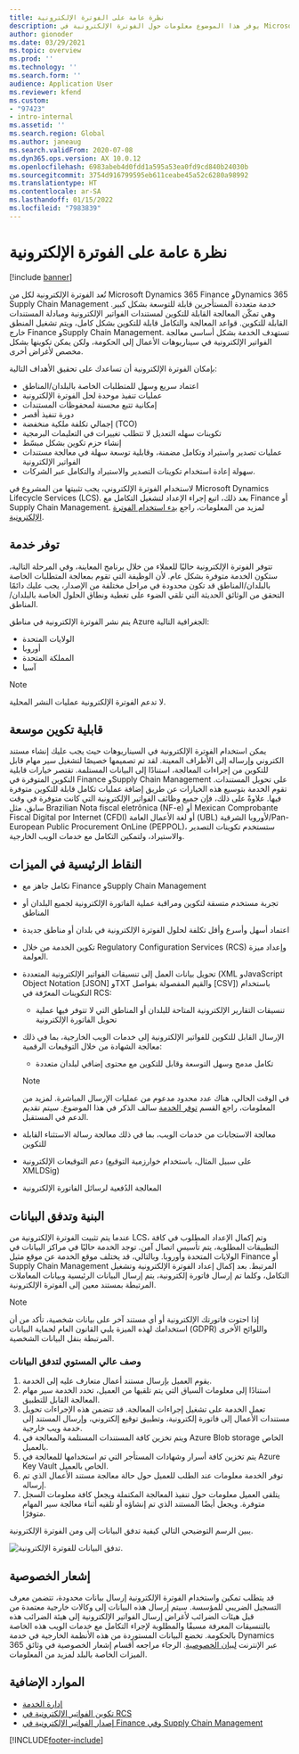 ```yaml
---
title: نظرة عامة على الفوترة الإلكترونية
description: يوفر هذا الموضوع معلومات حول الفوترة الإلكترونية في Microsoft Dynamics 365 Finance وفي Dynamics 365 Supply Chain Management.
author: gionoder
ms.date: 03/29/2021
ms.topic: overview
ms.prod: ''
ms.technology: ''
ms.search.form: ''
audience: Application User
ms.reviewer: kfend
ms.custom:
- "97423"
- intro-internal
ms.assetid: ''
ms.search.region: Global
ms.author: janeaug
ms.search.validFrom: 2020-07-08
ms.dyn365.ops.version: AX 10.0.12
ms.openlocfilehash: 6983abeb4d0fdd1a595a53ea0fd9cd840b24030b
ms.sourcegitcommit: 3754d916799595eb611ceabe45a52c6280a98992
ms.translationtype: HT
ms.contentlocale: ar-SA
ms.lasthandoff: 01/15/2022
ms.locfileid: "7983839"
---
```

# <a name="electronic-invoicing-overview"></a>نظرة عامة على الفوترة الإلكترونية

[!include [banner](../includes/banner.md)]

تُعد الفوترة الإلكترونية لكل من Microsoft Dynamics 365 Finance وDynamics 365 Supply Chain Management خدمة متعددة المستأجرين قابلة للتوسعة بشكل كبير. وهي تمكّن المعالجة القابلة للتكوين لمستندات الفواتير الإلكترونية ومبادلة المستندات القابلة للتكوين. قواعد المعالجة والتكامل قابلة للتكوين بشكل كامل، ويتم تشغيل المنطق خارج Finance وSupply Chain Management. تستهدف الخدمة بشكل أساسي معالجة الفواتير الإلكترونية في سيناريوهات الأعمال إلى الحكومة، ولكن يمكن تكوينها بشكل مخصص لأغراض أخرى.

بإمكان الفوترة الإلكترونية أن تساعدك على تحقيق الأهداف التالية:

- اعتماد سريع وسهل للمتطلبات الخاصة بالبلدان/المناطق
- عمليات تنفيذ موحدة لحل الفوترة الإلكترونية
- إمكانية تتبع محسنة لمحفوظات المستندات
- دورة تنفيذ أقصر
- إجمالي تكلفة ملكية منخفضة (TCO)
- تكوينات سهله التعديل لا تتطلب تغييرات في التعليمات البرمجية
- إنشاء حزم تكوين بشكل مبسّط
- عمليات تصدير واستيراد وتكامل مضمنة، وقابلية توسعة سهلة في معالجة مستندات الفواتير الإلكترونية
- سهولة إعادة استخدام تكوينات التصدير والاستيراد والتكامل عبر الشركات.

لاستخدام الفوترة الإلكتروني، يجب تثبيتها من المشروع في Microsoft Dynamics Lifecycle Services (LCS). بعد ذلك، اتبع إجراء الإعداد لتشغيل التكامل مع Finance أو Supply Chain Management. لمزيد من المعلومات، راجع [بدء استخدام الفوترة الإلكترونية](e-invoicing-get-started.md).

## <a name="service-availability"></a>توفر خدمة <a name="availability"></a>

تتوفر الفوترة الإلكترونية حاليًا للعملاء من خلال برنامج المعاينة، وفي المرحلة التالية، ستكون الخدمة متوفرة بشكل عام. لأن الوظيفة التي تقوم بمعالجة المتطلبات الخاصة بالبلدان/المناطق قد تكون محدودة في مراحل مختلفة من الإصدار، يجب عليك دائمًا التحقق من الوثائق الحديثة التي تلقي الضوء على تغطية ونطاق الحلول الخاصة بالبلدان/المناطق.

يتم نشر الفوترة الإلكترونية في مناطق Azure الجغرافية التالية:

- الولايات المتحدة
- أوروبا
- المملكة المتحدة
- آسيا

> [!NOTE]
> لا تدعم الفوترة الإلكترونية عمليات النشر المحلية.

## <a name="extended-configurability"></a>قابلية تكوين موسعة

يمكن استخدام الفوترة الإلكترونية في السيناريوهات حيث يجب عليك إنشاء مستند الكتروني وإرساله إلى الأطراف المعينة. لقد تم تصميمها خصيصًا لتشغيل سير مهام قابل للتكوين من إجراءات المعالجة، استنادًا إلى البيانات المستلمة. تقتصر خيارات قابلية التكوين المتوفرة في Finance وSupply Chain Management على تحويل المستندات. تقوم الخدمة بتوسيع هذه الخيارات عن طريق إضافة عمليات تكامل قابلة للتكوين متوفرة فيها. علاوةً على ذلك، فإن جميع وظائف الفواتير الإلكترونية التي كانت متوفرة في وقت سابق، مثل Brazilian Nota fiscal eletrônica (NF-e) أو Mexican Comprobante Fiscal Digital por Internet (CFDI) أو لغة الأعمال العامة (UBL) لأوروبا الشرقية/Pan-European Public Procurement OnLine (PEPPOL)، ستستخدم تكوينات التصدير والاستيراد، ولتمكين التكامل مع خدمات الويب الخارجية.

## <a name="feature-highlights"></a>النقاط الرئيسية في الميزات

- تكامل جاهز مع Finance وSupply Chain Management
- تجربة مستخدم متسقة لتكوين ومراقبة عملية الفاتورة الإلكترونية لجميع البلدان أو المناطق
- اعتماد أسهل وأسرع وأقل تكلفة لحلول الفوترة الإلكترونية في بلدان أو مناطق جديدة
- تكوين الخدمة من خلال Regulatory Configuration Services (RCS) وإعداد ميزة العولمة.
- تحويل بيانات العمل إلى تنسيقات الفواتير الإلكترونية المتعددة (XML وJavaScript Object Notation \[JSON\] وTXT والقيم المفصولة بفواصل \[CSV\]) باستخدام التكوينات المعرّفة في RCS:

    - تنسيقات التقارير الإلكترونية المتاحة للبلدان أو المناطق التي لا تتوفر فيها عملية تحويل الفاتورة الإلكترونية

- الإرسال القابل للتكوين للفواتير الإلكترونية إلى خدمات الويب الخارجية، بما في ذلك معالجة الشهادة من خلال التوقيعات الرقمية:

    - تكامل مدمج وسهل التوسعة وقابل للتكوين مع محتوى إضافي لبلدان متعددة

    > [!NOTE]
    > في الوقت الحالي، هناك عدد محدود مدعوم من عمليات الإرسال المباشرة. لمزيد من المعلومات، راجع القسم [توفر الخدمة](#availability) سالف الذكر في هذا الموضوع. سيتم تقديم الدعم في المستقبل.

- معالجة الاستجابات من خدمات الويب، بما في ذلك معالجة رسالة الاستثناء القابلة للتكوين
- دعم التوقيعات الإلكترونية (على سبيل المثال، باستخدام خوارزمية التوقيع XMLDSig)
- المعالجة الدُفعية لرسائل الفاتورة الإلكترونية

## <a name="architecture-and-data-flow"></a>البنية وتدفق البيانات

عندما يتم تثبيت الفوترة الإلكترونية من LCS، وتم إكمال الإعداد المطلوب في كافة التطبيقات المطلوبة، يتم تأسيس اتصال آمن. توجد الخدمة حاليًا في مراكز البيانات في الولايات المتحدة وأوروبا. وبالتالي، قد يختلف موقع الخدمة عن موقع مثيل Finance أو Supply Chain Management المرتبط. بعد إكمال إعداد الفوترة الإلكترونية وتشغيل التكامل، وكلما تم إرسال فاتورة إلكترونية، يتم إرسال البيانات الرئيسية وبيانات المعاملات المرتبطة بمستند معين إلى الفوترة الإلكترونية.

> [!NOTE]
> إذا احتوت فاتورتك الإلكترونية أو أي مستند آخر على بيانات شخصية، تأكد من أن استخدامك لهذه الميزة يلبي القانون العام لحماية البيانات (GDPR) واللوائح الأخرى المرتبطة بنقل البيانات الشخصية.

### <a name="high-level-description-of-the-data-flow"></a>وصف عالي المستوي لتدفق البيانات

1. يقوم العميل بإرسال مستند أعمال متعارف عليه إلى الخدمة.
2. استنادًا إلى معلومات السياق التي يتم تلقيها من العميل، تحدد الخدمة سير مهام المعالجة القابل للتطبيق.
3. تعمل الخدمة على تشغيل إجراءات المعالجة. قد تتضمن هذه الإجراءات تحويل مستندات الأعمال إلى فاتورة إلكترونية، وتطبيق توقيع إلكتروني، وإرسال المستند إلى خدمة ويب خارجية.
4. ويتم تخزين كافة المستندات المستلمة والمعالجة في Azure Blob storage الخاص بالعميل.
5. يتم تخزين كافة أسرار وشهادات المستأجر التي تم استخدامها للمعالجة في Azure Key Vault الخاص بالعميل.
6. توفر الخدمة معلومات عند الطلب للعميل حول حالة معالجة مستند الأعمال الذي تم إرساله.
7. يتلقى العميل معلومات حول تنفيذ المعالجة المكتملة ويجعل كافة معلومات السجل متوفرة. ويجعل أيضًا المستند الذي تم إنشاؤه أو تلقيه أثناء معالجة سير المهام متوفرًا.

يبين الرسم التوضيحي التالي كيفية تدفق البيانات إلى ومن الفوترة الإلكترونية.

![تدفق البيانات للفوترة الإلكترونية.](media/e-invoicing-service-data-flow-diagram-overview.png)

## <a name="privacy-notice"></a>إشعار الخصوصية
قد يتطلب تمكين واستخدام الفوترة الإلكترونية إرسال بيانات محدودة، تتضمن معرف التسجيل الضريبي للمؤسسة. سيتم إرسال هذه البيانات إلى وكالات خارجية معتمدة من قبل هيئات الضرائب لأغراض إرسال الفواتير الإلكترونية إلى هيئة الضرائب هذه بالتنسيقات المعرفة مسبقًا والمطلوبة لإجراء التكامل مع خدمات الويب هذه الخاصة بالحكومة. تخضع البيانات المستوردة من هذه الأنظمة الخارجية في خدمة Dynamics 365 عبر الإنترنت [لبيان الخصوصية](https://go.microsoft.com/fwlink/?LinkId=512132). الرجاء مراجعه أقسام إشعار الخصوصية في وثائق الميزات الخاصة بالبلد لمزيد من المعلومات.

## <a name="additional-resources"></a>الموارد الإضافية
- [إدارة الخدمة](e-invoicing-service-administration.md)
- [تكوين الفواتير الإلكترونية في RCS](e-invoicing-configuration-rcs.md)
- [إصدار الفواتير الإلكترونية في Finance وفي Supply Chain Management](e-invoicing-issuing-electronic-invoices-finance-supply-chain-management.md)


[!INCLUDE[footer-include](../../includes/footer-banner.md)]
